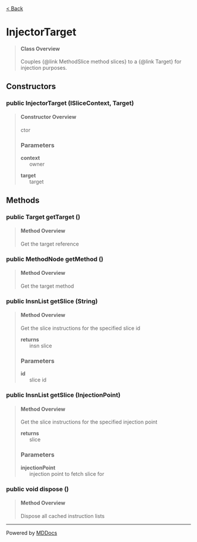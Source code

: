 [< Back](../README.md)
# InjectorTarget #
>#### Class Overview ####
>Couples {@link MethodSlice method slices} to a {@link Target} for injection
 purposes.
## Constructors ##
### public InjectorTarget (ISliceContext, Target) ###
>#### Constructor Overview ####
>ctor
>
>### Parameters ###
>**context**<br />
>&nbsp;&nbsp;&nbsp;&nbsp;&nbsp;&nbsp;owner
>
>**target**<br />
>&nbsp;&nbsp;&nbsp;&nbsp;&nbsp;&nbsp;target
>
## Methods ##
### public Target getTarget () ###
>#### Method Overview ####
>Get the target reference
>
### public MethodNode getMethod () ###
>#### Method Overview ####
>Get the target method
>
### public InsnList getSlice (String) ###
>#### Method Overview ####
>Get the slice instructions for the specified slice id
>
>**returns**<br />
>&nbsp;&nbsp;&nbsp;&nbsp;&nbsp;&nbsp;insn slice
>
>### Parameters ###
>**id**<br />
>&nbsp;&nbsp;&nbsp;&nbsp;&nbsp;&nbsp;slice id
>
### public InsnList getSlice (InjectionPoint) ###
>#### Method Overview ####
>Get the slice instructions for the specified injection point
>
>**returns**<br />
>&nbsp;&nbsp;&nbsp;&nbsp;&nbsp;&nbsp;slice
>
>### Parameters ###
>**injectionPoint**<br />
>&nbsp;&nbsp;&nbsp;&nbsp;&nbsp;&nbsp;injection point to fetch slice for
>
### public void dispose () ###
>#### Method Overview ####
>Dispose all cached instruction lists
>

---
Powered by [MDDocs](https://github.com/VRCube/MDDocs)